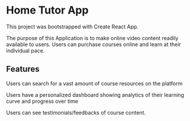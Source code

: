 # Home Tutor App

This project was bootstrapped with Create React App.

The purpose of this Application is to make online video content readily available to users. Users can purchase courses online and learn at their individual pace.

## Features

Users can search for a vast amount of course resources on the platform

Users have a personalized dashboard showing analytics of their learning curve and progress over time

Users can see testimonials/feedbacks of course content.

